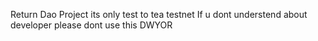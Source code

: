 Return Dao Project its only test to tea testnet
If u dont understend about developer please dont use this
DWYOR

